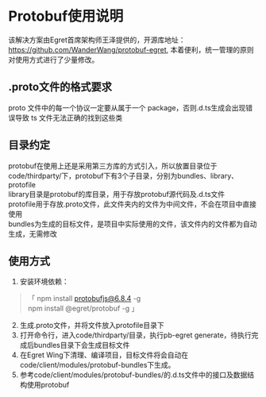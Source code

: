 # Protobuf使用说明
该解决方案由Egret首席架构师王泽提供的，开源库地址：https://github.com/WanderWang/protobuf-egret, 本着便利，统一管理的原则对使用方式进行了少量修改。  

## .proto文件的格式要求
proto 文件中的每一个协议一定要从属于一个 package，否则.d.ts生成会出现错误导致 ts 文件无法正确的找到这些类  

## 目录约定
protobuf在使用上还是采用第三方库的方式引入，所以放置目录位于code/thirdparty/下，protobuf下有3个子目录，分别为bundles、library、protofile  
library目录是protobuf的库目录，用于存放protobuf源代码及.d.ts文件  
protofile用于存放.proto文件，此文件夹内的文件为中间文件，不会在项目中直接使用  
bundles为生成的目标文件，是项目中实际使用的文件，该文件内的文件都为自动生成，无需修改  

## 使用方式
1. 安装环境依赖：
> 「
    npm install protobufjs@6.8.4 -g  
    npm install @egret/protobuf -g  」
2. 生成.proto文件，并将文件放入protofile目录下  
3. 打开命令行，进入code/thirdparty/目录，执行pb-egret generate，待执行完成后bundles目录下会生成目标文件  
4. 在Egret Wing下清理、编译项目，目标文件将会自动在code/client/modules/protobuf-bundles下生成。  
5. 参考code/client/modules/protobuf-bundles/的.d.ts文件中的接口及数据结构使用protobuf